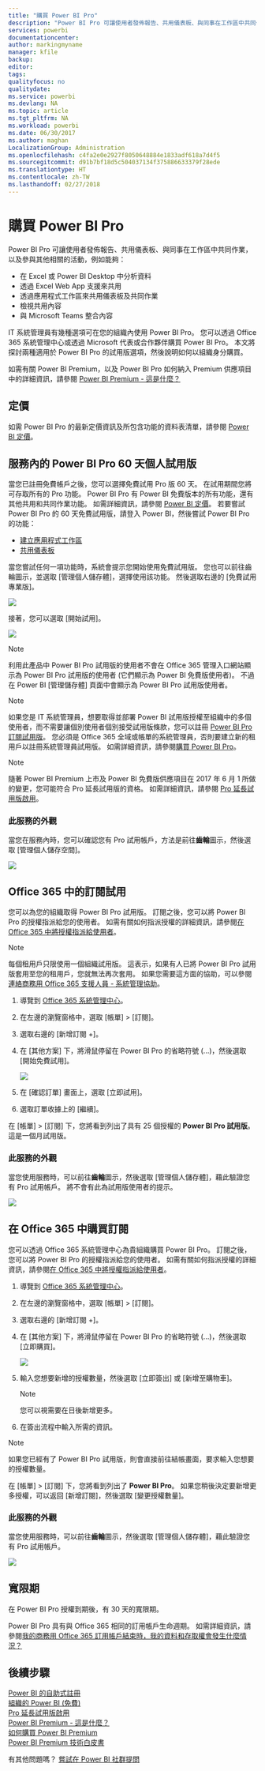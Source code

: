 ```yaml
---
title: "購買 Power BI Pro"
description: "Power BI Pro 可讓使用者發佈報告、共用儀表板、與同事在工作區中共同作業，以及參與其他相關的活動。"
services: powerbi
documentationcenter: 
author: markingmyname
manager: kfile
backup: 
editor: 
tags: 
qualityfocus: no
qualitydate: 
ms.service: powerbi
ms.devlang: NA
ms.topic: article
ms.tgt_pltfrm: NA
ms.workload: powerbi
ms.date: 06/30/2017
ms.author: maghan
LocalizationGroup: Administration
ms.openlocfilehash: c4fa2e0e2927f8050648884e1833adf618a7d4f5
ms.sourcegitcommit: d91b7bf18d5c504037134f375886633379f28ede
ms.translationtype: HT
ms.contentlocale: zh-TW
ms.lasthandoff: 02/27/2018
---
```

# <a name="purchasing-power-bi-pro"></a>購買 Power BI Pro
Power BI Pro 可讓使用者發佈報告、共用儀表板、與同事在工作區中共同作業，以及參與其他相關的活動，例如能夠：

* 在 Excel 或 Power BI Desktop 中分析資料
* 透過 Excel Web App 支援來共用
* 透過應用程式工作區來共用儀表板及共同作業
* 檢視共用內容
* 與 Microsoft Teams 整合內容

IT 系統管理員有幾種選項可在您的組織內使用 Power BI Pro。 您可以透過 Office 365 系統管理中心或透過 Microsoft 代表或合作夥伴購買 Power BI Pro。 本文將探討兩種適用於 Power BI Pro 的試用版選項，然後說明如何以組織身分購買。

如需有關 Power BI Premium，以及 Power BI Pro 如何納入 Premium 供應項目中的詳細資訊，請參閱 [Power BI Premium - 這是什麼？](service-premium.md)

## <a name="pricing"></a>定價
如需 Power BI Pro 的最新定價資訊及所包含功能的資料表清單，請參閱 [Power BI 定價](https://powerbi.microsoft.com/pricing/)。

## <a name="in-service-power-bi-pro-60-day-trial-for-individuals"></a>服務內的 Power BI Pro 60 天個人試用版
當您已註冊免費帳戶之後，您可以選擇免費試用 Pro 版 60 天。 在試用期間您將可存取所有的 Pro 功能。 Power BI Pro 有 Power BI 免費版本的所有功能，還有其他共用和共同作業功能。 如需詳細資訊，請參閱 [Power BI 定價](https://powerbi.microsoft.com/pricing)。 若要嘗試 Power BI Pro 的 60 天免費試用版，請登入 Power BI，然後嘗試 Power BI Pro 的功能：

* [建立應用程式工作區](service-create-distribute-apps.md)
* [共用儀表板](service-share-dashboards.md)

當您嘗試任何一項功能時，系統會提示您開始使用免費試用版。 您也可以前往齒輪圖示，並選取 [管理個人儲存體]，選擇使用該功能。 然後選取右邊的 [免費試用專業版]。

![](media/service-admin-purchasing-power-bi-pro/powerbi-pro-trial1.png)

接著，您可以選取 [開始試用]。

![](media/service-admin-purchasing-power-bi-pro/powerbi-pro-trial2.png)

> [!NOTE]
> 利用此產品中 Power BI Pro 試用版的使用者不會在 Office 365 管理入口網站顯示為 Power BI Pro 試用版的使用者 (它們顯示為 Power BI 免費版使用者)。 不過在 Power BI [管理儲存體]  頁面中會顯示為 Power BI Pro 試用版使用者。

> [!NOTE]
> 如果您是 IT 系統管理員，想要取得並部署 Power BI 試用版授權至組織中的多個使用者，而不需要讓個別使用者個別接受試用版條款，您可以註冊 [Power BI Pro 訂閱試用版](https://portal.office.com/Signup/MainSignup15.aspx?OfferId=d59682f3-3e3b-4686-9c00-7c7c1c736085&dl=POWER_BI_PRO)。 您必須是 Office 365 全域或帳單的系統管理員，否則要建立新的租用戶以註冊系統管理員試用版。 如需詳細資訊，請參閱[購買 Power BI Pro](service-admin-purchasing-power-bi-pro.md)。

> [!NOTE]
> 隨著 Power BI Premium 上市及 Power BI 免費版供應項目在 2017 年 6 月 1 所做的變更，您可能符合 Pro 延長試用版的資格。 如需詳細資訊，請參閱 [Pro 延長試用版啟用](service-extended-pro-trial.md)。

### <a name="what-this-looks-like-within-the-service"></a>此服務的外觀
當您在服務內時，您可以確認您有 Pro 試用帳戶，方法是前往**齒輪**圖示，然後選取 [管理個人儲存空間]。

![](media/service-admin-purchasing-power-bi-pro/powerbi-pro-trial3.png)

## <a name="subscription-trial-in-office-365"></a>Office 365 中的訂閱試用
您可以為您的組織取得 Power BI Pro 試用版。 訂閱之後，您可以將 Power BI Pro 的授權指派給您的使用者。 如需有關如何指派授權的詳細資訊，請參閱[在 Office 365 中將授權指派給使用者](https://support.office.com/article/Assign-or-unassign-licenses-for-Office-365-for-business-997596b5-4173-4627-b915-36abac6786dc)。

> [!NOTE]
> 每個租用戶只限使用一個組織試用版。 這表示，如果有人已將 Power BI Pro 試用版套用至您的租用戶，您就無法再次套用。 如果您需要這方面的協助，可以參閱[連絡商務用 Office 365 支援人員 - 系統管理協助](https://support.office.microsoft.com/article/Contact-Office-365-for-business-support-Admin-Help-32a17ca7-6fa0-4870-8a8d-e25ba4ccfd4b?CorrelationId=552bbf37-214f-4202-80cb-b94240dcd671&ui=en-US&rs=en-US&ad=US#BKMK_call_support)。
> 

1. 導覽到 [Office 365 系統管理中心](https://portal.office.com/admin/default.aspx)。
2. 在左邊的瀏覽窗格中，選取 [帳單] > [訂閱]。
3. 選取右邊的 [新增訂閱 +]。
4. 在 [其他方案] 下，將滑鼠停留在 Power BI Pro 的省略符號 (...)，然後選取 [開始免費試用]。
   
    ![](media/service-admin-purchasing-power-bi-pro/organization-pro-trial1.png)
5. 在 [確認訂單] 畫面上，選取 [立即試用]。
6. 選取訂單收據上的 [繼續]。

在 [帳單] > [訂閱] 下，您將看到列出了具有 25 個授權的 **Power BI Pro 試用版**。 這是一個月試用版。

### <a name="what-this-looks-like-within-the-service"></a>此服務的外觀
當您使用服務時，可以前往**齒輪**圖示，然後選取 [管理個人儲存體]，藉此驗證您有 Pro 試用帳戶。 將不會有此為試用版使用者的提示。

![](media/service-admin-purchasing-power-bi-pro/powerbi-pro3.png)

## <a name="purchase-subscription-in-office-365"></a>在 Office 365 中購買訂閱
您可以透過 Office 365 系統管理中心為貴組織購買 Power BI Pro。 訂閱之後，您可以將 Power BI Pro 的授權指派給您的使用者。 如需有關如何指派授權的詳細資訊，請參閱[在 Office 365 中將授權指派給使用者](https://support.office.com/article/Assign-or-unassign-licenses-for-Office-365-for-business-997596b5-4173-4627-b915-36abac6786dc)。

1. 導覽到 [Office 365 系統管理中心](https://portal.office.com/admin/default.aspx)。
2. 在左邊的瀏覽窗格中，選取 [帳單] > [訂閱]。
3. 選取右邊的 [新增訂閱 +]。
4. 在 [其他方案] 下，將滑鼠停留在 Power BI Pro 的省略符號 (...)，然後選取 [立即購買]。
   
    ![](media/service-admin-purchasing-power-bi-pro/organization-pro1.png)
5. 輸入您想要新增的授權數量，然後選取 [立即簽出] 或 [新增至購物車]。
   
   > [!NOTE]
   > 您可以視需要在日後新增更多。
   > 
   > 
6. 在簽出流程中輸入所需的資訊。

> [!NOTE]
> 如果您已經有了 Power BI Pro 試用版，則會直接前往結帳畫面，要求輸入您想要的授權數量。
> 
> 

在 [帳單] > [訂閱] 下，您將看到列出了 **Power BI Pro**。 如果您稍後決定要新增更多授權，可以返回 [新增訂閱]，然後選取 [變更授權數量]。

### <a name="what-this-looks-like-within-the-service"></a>此服務的外觀
當您使用服務時，可以前往**齒輪**圖示，然後選取 [管理個人儲存體]，藉此驗證您有 Pro 試用帳戶。

![](media/service-admin-purchasing-power-bi-pro/powerbi-pro3.png)

## <a name="grace-period"></a>寬限期
在 Power BI Pro 授權到期後，有 30 天的寬限期。 

Power BI Pro 具有與 Office 365 相同的訂用帳戶生命週期。 如需詳細資訊，請參閱[我的商務用 Office 365 訂用帳戶結束時，我的資料和存取權會發生什麼情況？](https://support.office.com/en-us/article/What-happens-to-my-data-and-access-when-my-Office-365-for-business-subscription-ends-4436582f-211a-45ec-b72e-33647f97d8a3)

## <a name="next-steps"></a>後續步驟
[Power BI 的自助式註冊](service-self-service-signup-for-power-bi.md)  
[組織的 Power BI (免費)](service-admin-service-free-in-your-organization.md)  
[Pro 延長試用版啟用](service-extended-pro-trial.md)  
[Power BI Premium - 這是什麼？](service-premium.md)  
[如何購買 Power BI Premium](service-admin-premium-purchase.md)  
[Power BI Premium 技術白皮書](https://aka.ms/pbipremiumwhitepaper)  

有其他問題嗎？ [嘗試在 Power BI 社群提問](http://community.powerbi.com/)

